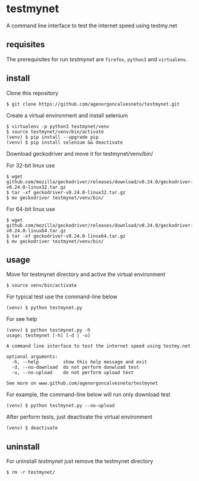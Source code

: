 # testmynet

A command line interface to test the internet speed using testmy.net


## requisites

The prerequisites for run *testmynet* are ```firefox```, ```python3``` and ```virtualenv```.


## install

Clone this repository
```shell
$ git clone https://github.com/agenorgoncalvesneto/testmynet.git
```

Create a virtual environment and install selenium
```shell
$ virtualenv -p python3 testmynet/venv
$ source testmynet/venv/bin/activate
(venv) $ pip install --upgrade pip
(venv) $ pip install selenium && deactivate
```

Download geckodriver and move it for testmynet/venv/bin/

For 32-bit linux use
```shell
$ wget github.com/mozilla/geckodriver/releases/download/v0.24.0/geckodriver-v0.24.0-linux32.tar.gz
$ tar -xf geckodriver-v0.24.0-linux32.tar.gz
$ mv geckodriver testmynet/venv/bin/
```

For 64-bit linux use
```shell
$ wget github.com/mozilla/geckodriver/releases/download/v0.24.0/geckodriver-v0.24.0-linux64.tar.gz
$ tar -xf geckodriver-v0.24.0-linux64.tar.gz
$ mv geckodriver testmynet/venv/bin/
```


## usage

Move for testmynet directory and active the virtual environment
```shell
$ source venv/bin/activate
```

For typical test use the command-line below
```shell
(venv) $ python testmynet.py
```

For see help
```shell
(venv) $ python testmynet.py -h
usage: testmynet [-h] [-d | -u]

A command line interface to test the internet speed using testmy.net

optional arguments:
  -h, --help         show this help message and exit
  -d, --no-download  do not perform donwload test
  -u, --no-upload    do not perform upload test

See more on www.github.com/agenorgoncalvesneto/testmynet
```

For example, the command-line below  will run only download test
```shell
(venv) $ python testmynet.py --no-upload
```

After perform tests, just deactivate the virtual environment
```shell
(venv) $ deactivate
```


## uninstall

For uninstall *testmynet* just remove the testmynet directory

```shell
$ rm -r testmynet/
```

